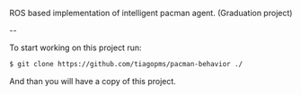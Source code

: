 ROS based implementation of intelligent pacman agent. (Graduation project)

--

To start working on this project run:

```bash
$ git clone https://github.com/tiagopms/pacman-behavior ./
```

And than you will have a copy of this project.
